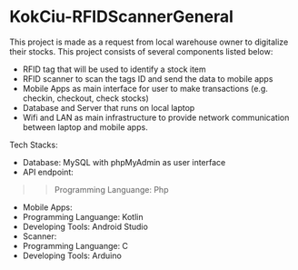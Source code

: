 # KokCiu-RFIDScannerGeneral

This project is made as a request from local warehouse owner to digitalize their stocks. This project consists of several components listed below:
- RFID tag that will be used to identify a stock item
- RFID scanner to scan the tags ID and send the data to mobile apps
- Mobile Apps as main interface for user to make transactions (e.g. checkin, checkout, check stocks)
- Database and Server that runs on local laptop
- Wifi and LAN as main infrastructure to provide network communication between laptop and mobile apps.

Tech Stacks:
- Database: MySQL with phpMyAdmin as user interface
- API endpoint:
>> Programming Languange: Php
- Mobile Apps:
 - Programming Languange: Kotlin
 - Developing Tools: Android Studio
- Scanner:
 - Programming Languange: C
 - Developing Tools: Arduino
